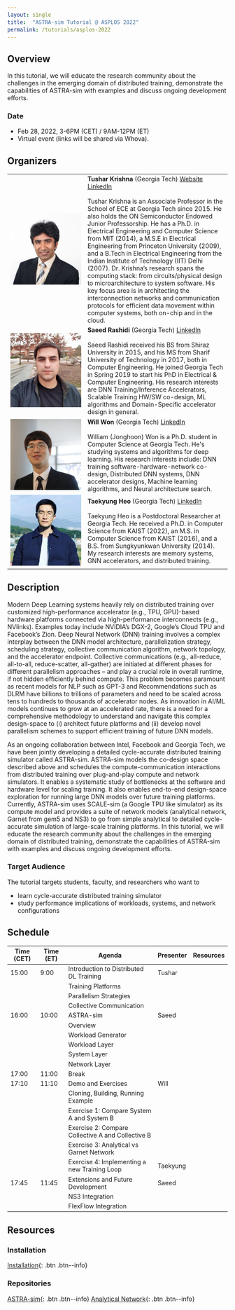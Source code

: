 ```yaml
---
layout: single
title:  "ASTRA-sim Tutorial @ ASPLOS 2022"
permalink: /tutorials/asplos-2022
---
```


## Overview
In this tutorial, we will educate the research community about the challenges in the emerging domain of distributed training, demonstrate the capabilities of ASTRA-sim with examples and discuss ongoing development efforts.<br>

### Date
- Feb 28, 2022, 3-6PM (CET) / 9AM-12PM (ET)
- Virtual event (links will be shared via Whova).

## Organizers
<table style="width:100%">
<colgroup>
    <col span="1" style="width:35%">
    <col span="1" style="width:65%">
</colgroup>
<tr>
    <td><img src="/assets/images/tutorials/asplos-2022/tushar_krishna.jpg" alt="Tushar Krishna"/></td>
    <td>
        <b>Tushar Krishna</b> (Georgia Tech) <a href="https://tusharkrishna.ece.gatech.edu" class="btn btn--info"><i class="fas fa-address-card"></i> Website</a> <a href="https://www.linkedin.com/in/tushar-krishna-a60b0970/" class="btn btn--info"><i class="fab fa-linkedin"></i> LinkedIn</a><br><br>
        Tushar Krishna is an Associate Professor in the School of ECE at Georgia Tech since 2015. He also holds the ON Semiconductor Endowed Junior Professorship. He has a Ph.D. in Electrical Engineering and Computer Science from MIT (2014), a M.S.E in Electrical Engineering from Princeton University (2009), and a B.Tech in Electrical Engineering from the Indian Institute of Technology (IIT) Delhi (2007). Dr. Krishna’s research spans the computing stack: from circuits/physical design to microarchitecture to system software. His key focus area is in architecting the interconnection networks and communication protocols for efficient data movement within computer systems, both on-chip and in the cloud.
        <br>
    </td>
</tr>
<tr>
    <td><img src="/assets/images/tutorials/asplos-2022/saeed_rashidi.jpg" alt="Saeed Rashidi"/></td>
    <td>
        <b>Saeed Rashidi</b> (Georgia Tech) <a href="https://www.linkedin.com/in/saeed-rashidi-b3114b75" class="btn btn--info"><i class="fab fa-linkedin"></i> LinkedIn</a><br><br>
        Saeed Rashidi received his BS from Shiraz University in 2015, and his MS from Sharif University of Technology in 2017, both in Computer Engineering. He joined Georgia Tech in Spring 2019 to start his PhD in Electrical & Computer Engineering. His research interests are DNN Training/Inference Accelerators, Scalable Training HW/SW co-design, ML algorithms and Domain-Specific accelerator design in general.
        <br>    
    </td>
</tr>
<tr>
    <td><img src="/assets/images/tutorials/asplos-2022/will_won.jpg" alt="Will Won"/></td>
    <td>
        <b>Will Won</b> (Georgia Tech) <a href="https://www.linkedin.com/in/willjwon" class="btn btn--info"><i class="fab fa-linkedin"></i> LinkedIn</a><br><br>
        William (Jonghoon) Won is a Ph.D. student in Computer Science at Georgia Tech. He's studying systems and algorithms for deep learning. His research interests include: DNN training software-hardware-network co-design, Distributed DNN systems, DNN accelerator designs, Machine learning algorithms, and Neural architecture search. 
        <br>
    </td>
</tr>
<tr>
    <td><img src="/assets/images/tutorials/asplos-2022/taekyung_heo.jpeg" alt="Taekyung Heo"/></td>
    <td>
        <b>Taekyung Heo</b> (Georgia Tech) <a href="https://www.linkedin.com/in/taekyungheo" class="btn btn--info"><i class="fab fa-linkedin"></i> LinkedIn</a><br><br>
        Taekyung Heo is a Postdoctoral Researcher at Georgia Tech. He received a Ph.D. in Computer Science from KAIST (2022), an M.S. in Computer Science from KAIST (2016), and a B.S. from Sungkyunkwan University (2014). My research interests are memory systems, GNN accelerators, and distributed training.
        <br>
    </td>
</tr>
</table>

## Description
Modern Deep Learning systems heavily rely on distributed training over customized high-performance accelerator (e.g., TPU, GPU)-based hardware platforms connected via high-performance interconnects (e.g., NVlinks). Examples today include NVIDIA’s DGX-2, Google’s Cloud TPU and Facebook’s Zion. Deep Neural Network (DNN) training involves a complex interplay between the DNN model architecture, parallelization strategy, scheduling strategy, collective communication algorithm, network topology, and the accelerator endpoint. Collective communications (e.g., all-reduce, all-to-all, reduce-scatter, all-gather) are initiated at different phases for different parallelism approaches – and play a crucial role in overall runtime, if not hidden efficiently behind compute. This problem becomes paramount as recent models for NLP such as GPT-3 and Recommendations such as DLRM have billions to trillions of parameters and need to be scaled across tens to hundreds to thousands of accelerator nodes. As innovation in AI/ML models continues to grow at an accelerated rate, there is a need for a comprehensive methodology to understand and navigate this complex design-space to (i) architect future platforms and (ii) develop novel parallelism schemes to support efficient training of future DNN models.

As an ongoing collaboration between Intel, Facebook and Georgia Tech, we have been jointly developing a detailed cycle-accurate distributed training simulator called ASTRA-sim. ASTRA-sim models the co-design space described above and schedules the compute-communication interactions from distributed training over plug-and-play compute and network simulators. It enables a systematic study of bottlenecks at the software and hardware level for scaling training. It also enables end-to-end design-space exploration for running large DNN models over future training platforms. Currently, ASTRA-sim uses SCALE-sim (a Google TPU like simulator) as its compute model and provides a suite of network models (analytical network, Garnet from gem5 and NS3) to go from simple analytical to detailed cycle-accurate simulation of large-scale training platforms. In this tutorial, we will educate the research community about the challenges in the emerging domain of distributed training, demonstrate the capabilities of ASTRA-sim with examples and discuss ongoing development efforts.<br>

### Target Audience
The tutorial targets students, faculty, and researchers who want to
- learn cycle-accurate distributed training simulator
- study performance implications of workloads, systems, and network configurations

## Schedule

| Time (CET)          | Time (ET) | Agenda                                            | Presenter | Resources |
|---------------|-|---------------------------------------------------|-----------|-----------|
| 15:00 | 9:00 | Introduction to Distributed DL Training           | Tushar | |
|               | | Training Platforms                                |           |           |
|               | | Parallelism Strategies                            |           |           |
|               | | Collective Communication                          |           |           |
| 16:00 | 10:00 | ASTRA-sim                                         | Saeed     |           |
|               | | Overview                                          |           |           |
|               | | Workload Generator                                |           |           |
|               | | Workload Layer                                    |           |           |
|               | | System Layer                                      |           |           |
|               | | Network Layer                                     |           |           |
| 17:00 | 11:00 | Break                                             |           |           |
| 17:10 | 11:10 | Demo and Exercises                                | Will      |           |
|               | | Cloning, Building, Running Example                |           |           |
|               | | Exercise 1: Compare System A and System B         |           |           |
|               | | Exercise 2: Compare Collective A and Collective B |           |           |
|               | | Exercise 3: Analytical vs Garnet Network          |           |           |
|               | | Exercise 4: Implementing a new Training Loop      | Taekyung  |           |
| 17:45 | 11:45 | Extensions and Future Development                 | Saeed     |           |
|               | | NS3 Integration                                   |           |           |
|               | | FlexFlow Integration                              |           |           |

## Resources
### Installation
[Installation](/tutorials/asplos-2022/installation){: .btn .btn--info}

### Repositories
[ASTRA-sim](https://github.com/astra-sim/astra-sim){: .btn .btn--info}
[Analytical Network](https://github.com/astra-sim/analytical){: .btn .btn--info}
